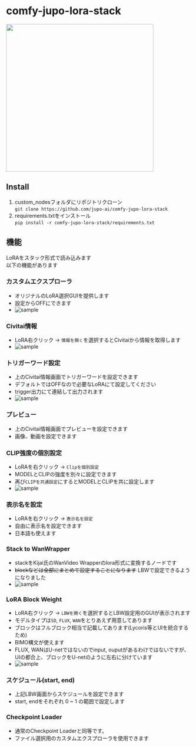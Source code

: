 # comfy-jupo-lora-stack

<img src="https://files.catbox.moe/6g9nt4.png" height=400>

## Install
1. custom_nodesフォルダにリポジトリクローン  
   `git clone https://github.com/jupo-ai/comfy-jupo-lora-stack`
2. requirements.txtをインストール  
   `pip install -r comfy-jupo-lora-stack/requirements.txt`


## 機能
LoRAをスタック形式で読み込みます  
以下の機能があります

### カスタムエクスプローラ
- オリジナルのLoRA選択GUIを提供します
- 設定からOFFにできます
- ![sample](https://files.catbox.moe/nfp8n5.png)

### Civitai情報
- LoRA右クリック -> `情報を開く`を選択するとCivitaiから情報を取得します
- ![sample](https://files.catbox.moe/9mobnn.png)

### トリガーワード設定
- 上のCivitai情報画面でトリガーワードを設定できます
- デフォルトではOFFなので必要なLoRAにて設定してください
- trigger出力にて連結して出力されます
- ![sample](https://files.catbox.moe/kr0wxm.png)

### プレビュー
- 上のCivitai情報画面でプレビューを設定できます
- 画像、動画を設定できます

### CLIP強度の個別設定
- LoRAを右クリック -> `Clipを個別設定`
- MODELとCLIPの強度を別々に設定できます
- 再び`CLIPを共通設定`にするとMODELとCLIPを共に設定します
- ![sample](https://files.catbox.moe/fuvl05.png)

### 表示名を設定
- LoRAを右クリック -> `表示名を設定`
- 自由に表示名を設定できます
- 日本語も使えます

### Stack to WanWrapper
- stackをKijai氏のWanVideo Wrapperのlora形式に変換するノードです
- ~~blockなどは全部にまとめて設定することになります~~ LBWで設定できるようになりました
- ![sample](https://files.catbox.moe/er4jai.png)

### LoRA Block Weight
- LoRA右クリック -> `LBWを開く`を選択するとLBW設定用のGUIが表示されます
- モデルタイプは`SD`, `FLUX`, `WAN`をとりあえず用意してあります
- ブロックはフルブロック相当で記載してあります(Lycoris等とUIを統合するため)
- BIMO構文が使えます
- FLUX, WANはU-netではないのでinput, ouputがあるわけではないですが、UIの都合上、ブロックをU-netのように左右に分けています
- ![sample](https://files.catbox.moe/3ou2ha.png)

### スケジュール(start, end)
- 上記LBW画面からスケジュールを設定できます
- start, endをそれぞれ 0 ~ 1 の範囲で設定します

### Checkpoint Loader
- 通常のCheckpoint Loaderと同等です。
- ファイル選択用のカスタムエクスプローラを使用できます